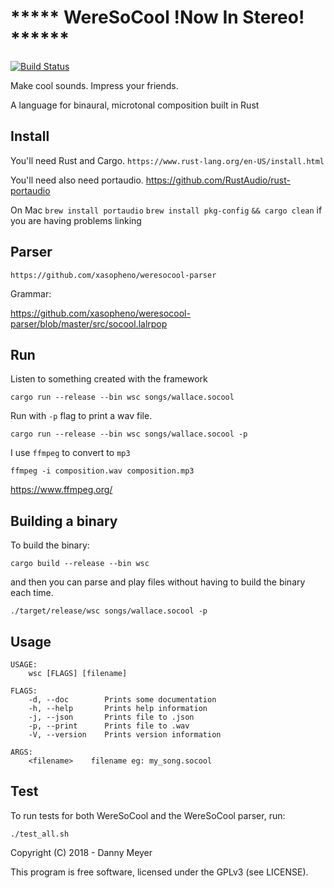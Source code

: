 # ***** WereSoCool __!Now In Stereo!__ ******
[![Build Status](https://travis-ci.org/xasopheno/WereSoCool.svg?branch=master)](https://travis-ci.org/xasopheno/WereSoCool)

Make cool sounds. Impress your friends. 

A language for binaural, microtonal composition built in Rust

## Install
You'll need Rust and Cargo.
`https://www.rust-lang.org/en-US/install.html` 

You'll need also need portaudio. 
https://github.com/RustAudio/rust-portaudio

On Mac
`brew install portaudio`
`brew install pkg-config`
`&& cargo clean` if you are having problems linking

## Parser
`https://github.com/xasopheno/weresocool-parser`

Grammar:

https://github.com/xasopheno/weresocool-parser/blob/master/src/socool.lalrpop

## Run
Listen to something created with the framework

`cargo run --release --bin wsc songs/wallace.socool`


Run with `-p` flag to print a wav file.

`cargo run --release --bin wsc songs/wallace.socool -p`

I use `ffmpeg` to convert to `mp3`

`ffmpeg -i composition.wav composition.mp3`

https://www.ffmpeg.org/

## Building a binary
To build the binary:

`cargo build --release --bin wsc`

and then you can parse and play files without having to build the binary each time.

`./target/release/wsc songs/wallace.socool -p`

## Usage

```
USAGE:
    wsc [FLAGS] [filename]

FLAGS:
    -d, --doc        Prints some documentation
    -h, --help       Prints help information
    -j, --json       Prints file to .json
    -p, --print      Prints file to .wav
    -V, --version    Prints version information

ARGS:
    <filename>    filename eg: my_song.socool
```

## Test
To run tests for both WereSoCool and the WereSoCool parser, run:

`./test_all.sh`

Copyright (C) 2018 - Danny Meyer

This program is free software, licensed under the GPLv3 (see LICENSE).
